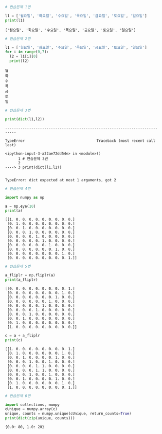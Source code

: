 ```python
# 연습문제 1번

l1 = ['월요일', '화요일', '수요일', '목요일', '금요일', '토요일', '일요일']
print(l1)
```

    ['월요일', '화요일', '수요일', '목요일', '금요일', '토요일', '일요일']



```python
# 연습문제 2번

l1 = ['월요일', '화요일', '수요일', '목요일', '금요일', '토요일', '일요일']
for i in range(0,7):
  l2 = l1[i][0]
  print(l2)
```

    월
    화
    수
    목
    금
    토
    일



```python
# 연습문제 3번

print(dict(l1,l2))
```


    ---------------------------------------------------------------------------

    TypeError                                 Traceback (most recent call last)

    <ipython-input-3-a32ae72dd54e> in <module>()
          1 # 연습문제 3번
          2 
    ----> 3 print(dict(l1,l2))
    

    TypeError: dict expected at most 1 arguments, got 2



```python
# 연습문제 4번

import numpy as np

a = np.eye(10)
print(a)
```

    [[1. 0. 0. 0. 0. 0. 0. 0. 0. 0.]
     [0. 1. 0. 0. 0. 0. 0. 0. 0. 0.]
     [0. 0. 1. 0. 0. 0. 0. 0. 0. 0.]
     [0. 0. 0. 1. 0. 0. 0. 0. 0. 0.]
     [0. 0. 0. 0. 1. 0. 0. 0. 0. 0.]
     [0. 0. 0. 0. 0. 1. 0. 0. 0. 0.]
     [0. 0. 0. 0. 0. 0. 1. 0. 0. 0.]
     [0. 0. 0. 0. 0. 0. 0. 1. 0. 0.]
     [0. 0. 0. 0. 0. 0. 0. 0. 1. 0.]
     [0. 0. 0. 0. 0. 0. 0. 0. 0. 1.]]



```python
# 연습문제 5번

a_fliplr = np.fliplr(a)
print(a_fliplr)
```

    [[0. 0. 0. 0. 0. 0. 0. 0. 0. 1.]
     [0. 0. 0. 0. 0. 0. 0. 0. 1. 0.]
     [0. 0. 0. 0. 0. 0. 0. 1. 0. 0.]
     [0. 0. 0. 0. 0. 0. 1. 0. 0. 0.]
     [0. 0. 0. 0. 0. 1. 0. 0. 0. 0.]
     [0. 0. 0. 0. 1. 0. 0. 0. 0. 0.]
     [0. 0. 0. 1. 0. 0. 0. 0. 0. 0.]
     [0. 0. 1. 0. 0. 0. 0. 0. 0. 0.]
     [0. 1. 0. 0. 0. 0. 0. 0. 0. 0.]
     [1. 0. 0. 0. 0. 0. 0. 0. 0. 0.]]



```python
c = a + a_fliplr
print(c)
```

    [[1. 0. 0. 0. 0. 0. 0. 0. 0. 1.]
     [0. 1. 0. 0. 0. 0. 0. 0. 1. 0.]
     [0. 0. 1. 0. 0. 0. 0. 1. 0. 0.]
     [0. 0. 0. 1. 0. 0. 1. 0. 0. 0.]
     [0. 0. 0. 0. 1. 1. 0. 0. 0. 0.]
     [0. 0. 0. 0. 1. 1. 0. 0. 0. 0.]
     [0. 0. 0. 1. 0. 0. 1. 0. 0. 0.]
     [0. 0. 1. 0. 0. 0. 0. 1. 0. 0.]
     [0. 1. 0. 0. 0. 0. 0. 0. 1. 0.]
     [1. 0. 0. 0. 0. 0. 0. 0. 0. 1.]]



```python
# 연습문제 6번

import collections, numpy
cUnique = numpy.array(c)
unique, counts = numpy.unique(cUnique, return_counts=True)
print(dict(zip(unique, counts)))
```

    {0.0: 80, 1.0: 20}



```python

```

